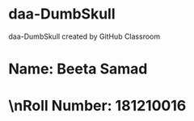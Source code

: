 # daa-DumbSkull
daa-DumbSkull created by GitHub Classroom

# Name: Beeta Samad
# \nRoll Number: 181210016
